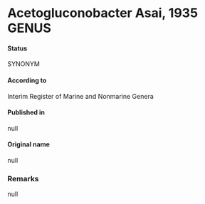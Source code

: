 Acetogluconobacter Asai, 1935 GENUS
=======

#### Status
SYNONYM

#### According to
Interim Register of Marine and Nonmarine Genera

#### Published in
null

#### Original name
null

### Remarks
null